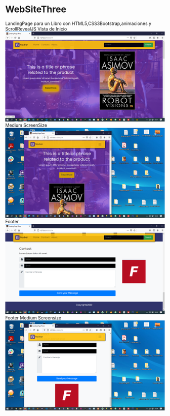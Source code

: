 # WebSiteThree
LandingPage para un Libro con HTML5,CSS3Bootstrap,animaciones y ScrollRevealJS
Vista de Inicio
![alt text](imagenes/HeaderLargeScreen.png?raw=true)
Medium ScreenSize
![alt text](imagenes/HeaderSmallScreen.png?raw=true)
Footer
![alt text](imagenes/FooterLargeScreen.png?raw=true)
Footer Medium Screensize
![alt text](imagenes/FooterSmallScreen.png?raw=true)
